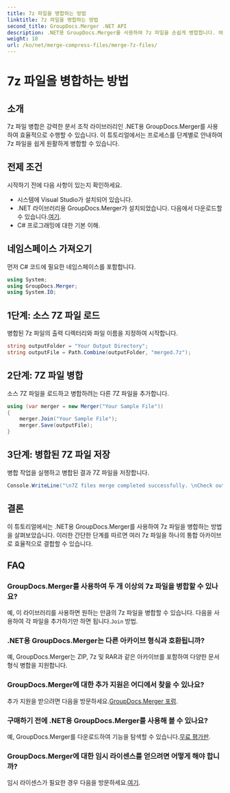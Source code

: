 ```yaml
---
title: 7z 파일을 병합하는 방법
linktitle: 7z 파일을 병합하는 방법
second_title: GroupDocs.Merger .NET API
description: .NET용 GroupDocs.Merger를 사용하여 7z 파일을 손쉽게 병합합니다. 여러 아카이브를 하나로 원활하게 결합하려면 단계별 가이드를 따르세요.
weight: 10
url: /ko/net/merge-compress-files/merge-7z-files/
---
```


# 7z 파일을 병합하는 방법

## 소개
7z 파일 병합은 강력한 문서 조작 라이브러리인 .NET용 GroupDocs.Merger를 사용하여 효율적으로 수행할 수 있습니다. 이 튜토리얼에서는 프로세스를 단계별로 안내하여 7z 파일을 쉽게 원활하게 병합할 수 있습니다.
## 전제 조건
시작하기 전에 다음 사항이 있는지 확인하세요.
- 시스템에 Visual Studio가 설치되어 있습니다.
-  .NET 라이브러리용 GroupDocs.Merger가 설치되었습니다. 다음에서 다운로드할 수 있습니다.[여기](https://releases.groupdocs.com/merger/net/).
- C# 프로그래밍에 대한 기본 이해.

## 네임스페이스 가져오기
먼저 C# 코드에 필요한 네임스페이스를 포함합니다.
```csharp
using System; 
using GroupDocs.Merger;
using System.IO;
```
## 1단계: 소스 7Z 파일 로드
병합된 7z 파일의 출력 디렉터리와 파일 이름을 지정하여 시작합니다.
```csharp
string outputFolder = "Your Output Directory";
string outputFile = Path.Combine(outputFolder, "merged.7z");
```
## 2단계: 7Z 파일 병합
소스 7Z 파일을 로드하고 병합하려는 다른 7Z 파일을 추가합니다.
```csharp
using (var merger = new Merger("Your Sample File"))
{
    merger.Join("Your Sample File");
    merger.Save(outputFile);
}
```
## 3단계: 병합된 7Z 파일 저장
병합 작업을 실행하고 병합된 결과 7Z 파일을 저장합니다.
```csharp
Console.WriteLine("\n7Z files merge completed successfully. \nCheck output in {0}", outputFolder);
```

## 결론
이 튜토리얼에서는 .NET용 GroupDocs.Merger를 사용하여 7z 파일을 병합하는 방법을 살펴보았습니다. 이러한 간단한 단계를 따르면 여러 7z 파일을 하나의 통합 아카이브로 효율적으로 결합할 수 있습니다.

## FAQ
### GroupDocs.Merger를 사용하여 두 개 이상의 7z 파일을 병합할 수 있나요?
 예, 이 라이브러리를 사용하면 원하는 만큼의 7z 파일을 병합할 수 있습니다. 다음을 사용하여 각 파일을 추가하기만 하면 됩니다.`Join` 방법.
### .NET용 GroupDocs.Merger는 다른 아카이브 형식과 호환됩니까?
예, GroupDocs.Merger는 ZIP, 7z 및 RAR과 같은 아카이브를 포함하여 다양한 문서 형식 병합을 지원합니다.
### GroupDocs.Merger에 대한 추가 지원은 어디에서 찾을 수 있나요?
 추가 지원을 받으려면 다음을 방문하세요.[GroupDocs.Merger 포럼](https://forum.groupdocs.com/c/merger/32).
### 구매하기 전에 .NET용 GroupDocs.Merger를 사용해 볼 수 있나요?
 예, GroupDocs.Merger를 다운로드하여 기능을 탐색할 수 있습니다.[무료 평가판](https://releases.groupdocs.com/).
### GroupDocs.Merger에 대한 임시 라이센스를 얻으려면 어떻게 해야 합니까?
 임시 라이센스가 필요한 경우 다음을 방문하세요.[여기](https://purchase.groupdocs.com/temporary-license/).